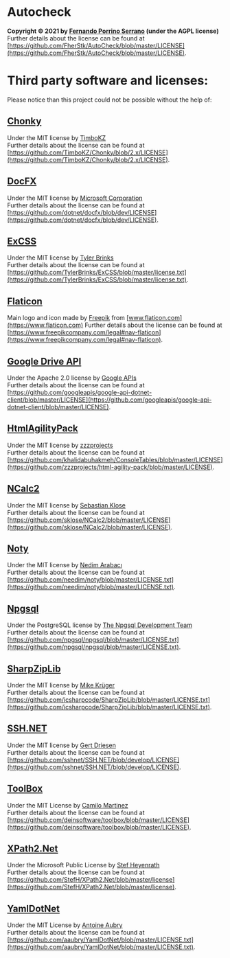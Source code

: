 # Autocheck
**Copyright © 2021 by [Fernando Porrino Serrano](https://github.com/FherStk) (under the AGPL license)**\
Further details about the license can be found at [https://github.com/FherStk/AutoCheck/blob/master/LICENSE](https://github.com/FherStk/AutoCheck/blob/master/LICENSE).

# Third party software and licenses:
Please notice than this project could not be possible without the help of:

## [Chonky](https://www.npmjs.com/package/chonky)
Under the MIT license by [TimboKZ](https://github.com/TimboKZ/Chonky)\
Further details about the license can be found at [https://github.com/TimboKZ/Chonky/blob/2.x/LICENSE](https://github.com/TimboKZ/Chonky/blob/2.x/LICENSE).

## [DocFX](https://github.com/dotnet/docfx)
Under the MIT license by [Microsoft Corporation](https://github.com/dotnet)\
Further details about the license can be found at [https://github.com/dotnet/docfx/blob/dev/LICENSE](https://github.com/dotnet/docfx/blob/dev/LICENSE).

## [ExCSS](https://github.com/TylerBrinks/ExCSS)
Under the MIT license by [Tyler Brinks](https://github.com/TylerBrinks)\
Further details about the license can be found at [https://github.com/TylerBrinks/ExCSS/blob/master/license.txt](https://github.com/TylerBrinks/ExCSS/blob/master/license.txt).

## [Flaticon](https://www.flaticon.com)
Main logo and icon made by [Freepik](https://www.flaticon.com/authors/freepik) from [www.flaticon.com](https://www.flaticon.com)
Further details about the license can be found at [https://www.freepikcompany.com/legal#nav-flaticon](https://www.freepikcompany.com/legal#nav-flaticon).

## [Google Drive API](https://github.com/googleapis/google-api-dotnet-client)
Under the Apache 2.0 license by [Google APIs](https://github.com/googleapis)\
Further details about the license can be found at [https://github.com/googleapis/google-api-dotnet-client/blob/master/LICENSE](https://github.com/googleapis/google-api-dotnet-client/blob/master/LICENSE).   

## [HtmlAgilityPack](https://html-agility-pack.net/)
Under the MIT license by [zzzprojects](https://github.com/zzzprojects)\
Further details about the license can be found at [https://github.com/khalidabuhakmeh/ConsoleTables/blob/master/LICENSE](https://github.com/zzzprojects/html-agility-pack/blob/master/LICENSE).    

## [NCalc2](https://github.com/sklose/NCalc2)
Under the MIT license by [Sebastian Klose](https://github.com/sklose)\
Further details about the license can be found at [https://github.com/sklose/NCalc2/blob/master/LICENSE](https://github.com/sklose/NCalc2/blob/master/LICENSE).

## [Noty](https://github.com/needim/noty)
Under the MIT license by [Nedim Arabacı](https://github.com/needim)\
Further details about the license can be found at [https://github.com/needim/noty/blob/master/LICENSE.txt](https://github.com/needim/noty/blob/master/LICENSE.txt).

## [Npgsql](https://www.npgsql.org/)
Under the PostgreSQL license by [The Npgsql Development Team](https://www.npgsql.org/index.html)\
Further details about the license can be found at [https://github.com/npgsql/npgsql/blob/master/LICENSE.txt](https://github.com/npgsql/npgsql/blob/master/LICENSE.txt).

## [SharpZipLib](https://github.com/icsharpcode/SharpZipLib)
Under the MIT license by [Mike Krüger](https://github.com/icsharpcode)\
Further details about the license can be found at [https://github.com/icsharpcode/SharpZipLib/blob/master/LICENSE.txt](https://github.com/icsharpcode/SharpZipLib/blob/master/LICENSE.txt).

## [SSH.NET](https://github.com/sshnet/SSH.NET)
Under the MIT license by [Gert Driesen](https://github.com/drieseng)\
Further details about the license can be found at [https://github.com/sshnet/SSH.NET/blob/develop/LICENSE](https://github.com/sshnet/SSH.NET/blob/develop/LICENSE).

## [ToolBox](https://github.com/deinsoftware/toolbox)
Under the MIT License by [Camilo Martinez](https://dev.to/equiman)\
Further details about the license can be found at [https://github.com/deinsoftware/toolbox/blob/master/LICENSE](https://github.com/deinsoftware/toolbox/blob/master/LICENSE).

## [XPath2.Net](https://github.com/StefH/XPath2.Net)
Under the Microsoft Public License by [Stef Heyenrath](https://github.com/StefH)\
Further details about the license can be found at [https://github.com/StefH/XPath2.Net/blob/master/license](https://github.com/StefH/XPath2.Net/blob/master/license).

## [YamlDotNet](https://github.com/aaubry/YamlDotNet)
Under the MIT License by [Antoine Aubry](https://github.com/aaubry)\
Further details about the license can be found at [https://github.com/aaubry/YamlDotNet/blob/master/LICENSE.txt](https://github.com/aaubry/YamlDotNet/blob/master/LICENSE.txt).